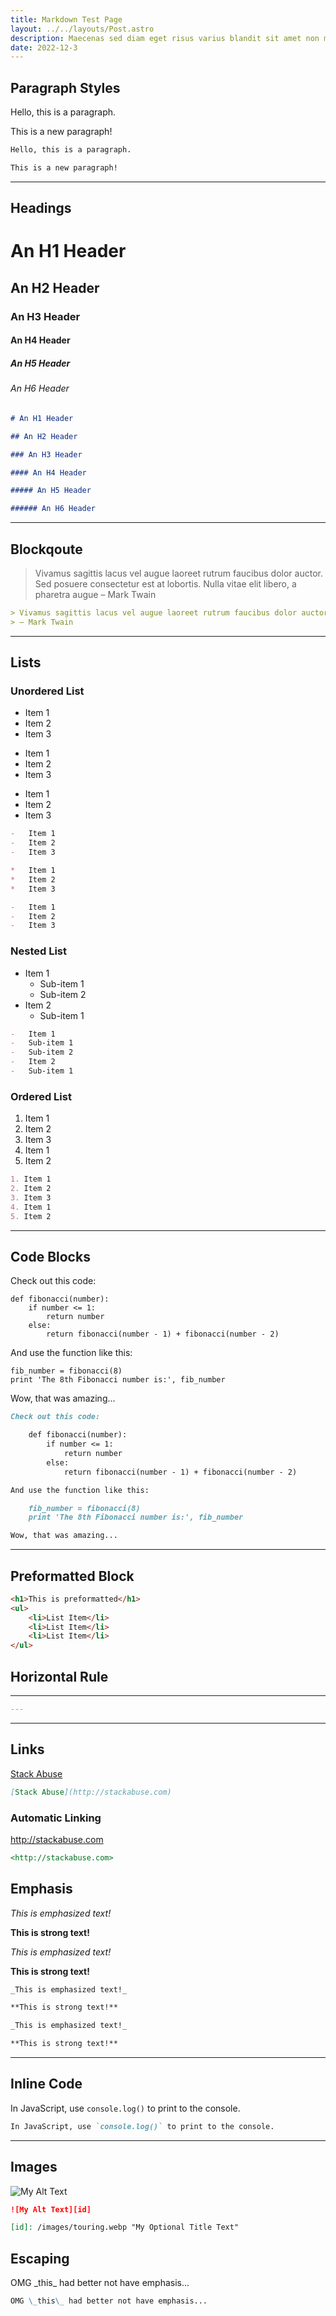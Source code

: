 ```yaml
---
title: Markdown Test Page
layout: ../../layouts/Post.astro
description: Maecenas sed diam eget risus varius blandit sit amet non magna. Aenean eu leo quam. Pellentesque ornare sem lacinia quam venenatis vestibulum.
date: 2022-12-3
---
```


## Paragraph Styles

Hello, this is a paragraph.

This is a new paragraph!

```markdown
Hello, this is a paragraph.

This is a new paragraph!
```

---

## Headings

# An H1 Header

## An H2 Header

### An H3 Header

#### An H4 Header

##### An H5 Header

###### An H6 Header

```markdown
# An H1 Header

## An H2 Header

### An H3 Header

#### An H4 Header

##### An H5 Header

###### An H6 Header
```

---

## Blockqoute

> Vivamus sagittis lacus vel augue laoreet rutrum faucibus dolor auctor. Sed posuere consectetur est at lobortis. Nulla vitae elit libero, a pharetra augue
> – Mark Twain

```markdown
> Vivamus sagittis lacus vel augue laoreet rutrum faucibus dolor auctor. Sed posuere consectetur est at lobortis. Nulla vitae elit libero, a pharetra augue
> – Mark Twain
```

---

## Lists

### Unordered List

-   Item 1
-   Item 2
-   Item 3

*   Item 1
*   Item 2
*   Item 3

-   Item 1
-   Item 2
-   Item 3

```markdown
-   Item 1
-   Item 2
-   Item 3

*   Item 1
*   Item 2
*   Item 3

-   Item 1
-   Item 2
-   Item 3
```

### Nested List

-   Item 1
    -   Sub-item 1
    -   Sub-item 2
-   Item 2
    -   Sub-item 1

```markdown
-   Item 1
-   Sub-item 1
-   Sub-item 2
-   Item 2
-   Sub-item 1
```

### Ordered List

1. Item 1
2. Item 2
3. Item 3
4. Item 1
5. Item 2

```markdown
1. Item 1
2. Item 2
3. Item 3
4. Item 1
5. Item 2
```

---

## Code Blocks

Check out this code:

    def fibonacci(number):
        if number <= 1:
            return number
        else:
            return fibonacci(number - 1) + fibonacci(number - 2)

And use the function like this:

    fib_number = fibonacci(8)
    print 'The 8th Fibonacci number is:', fib_number

Wow, that was amazing...

```markdown
Check out this code:

    def fibonacci(number):
        if number <= 1:
            return number
        else:
            return fibonacci(number - 1) + fibonacci(number - 2)

And use the function like this:

    fib_number = fibonacci(8)
    print 'The 8th Fibonacci number is:', fib_number

Wow, that was amazing...
```

---

## Preformatted Block

```html
<h1>This is preformatted</h1>
<ul>
    <li>List Item</li>
    <li>List Item</li>
    <li>List Item</li>
</ul>
```

## Horizontal Rule

---

```markdown
---
```

---

## Links

[Stack Abuse](http://stackabuse.com)

```markdown
[Stack Abuse](http://stackabuse.com)
```

### Automatic Linking

<http://stackabuse.com>

```markdown
<http://stackabuse.com>
```

## Emphasis

_This is emphasized text!_

**This is strong text!**

_This is emphasized text!_

**This is strong text!**

```markdown
_This is emphasized text!_

**This is strong text!**

_This is emphasized text!_

**This is strong text!**
```

---

## Inline Code

In JavaScript, use `console.log()` to print to the console.

```markdown
In JavaScript, use `console.log()` to print to the console.
```

---

## Images

![My Alt Text][id]

[id]: /images/touring.webp "My Optional Title Text"

```markdown
![My Alt Text][id]

[id]: /images/touring.webp "My Optional Title Text"
```

## Escaping

OMG \_this\_ had better not have emphasis...

```markdown
OMG \_this\_ had better not have emphasis...
```
